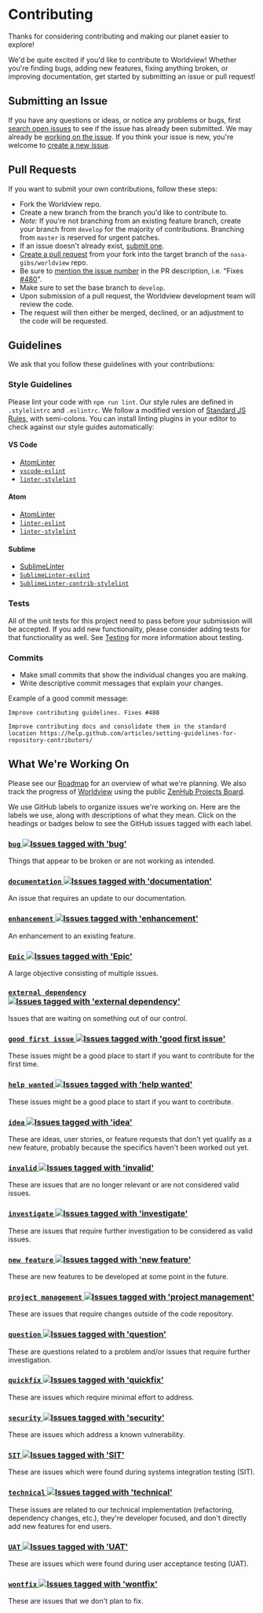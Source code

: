 # Contributing

Thanks for considering contributing and making our planet easier to explore!

We'd be quite excited if you'd like to contribute to Worldview! Whether you're
finding bugs, adding new features, fixing anything broken, or improving
documentation, get started by submitting an issue or pull request!

## Submitting an Issue

If you have any questions or ideas, or notice any problems or bugs, first
[search open issues](https://github.com/nasa-gibs/worldview/issues) to see if
the issue has already been submitted. We may already be
[working on the issue](#what-were-working-on). If you think your issue is new,
you're welcome to [create a new issue](https://github.com/nasa-gibs/worldview/issues/new).

## Pull Requests

If you want to submit your own contributions, follow these steps:

* Fork the Worldview repo.
* Create a new branch from the branch you'd like to contribute to.
* *Note:* If you're not branching from an existing feature branch, create your branch from `develop` for the majority of contributions. Branching from `master` is reserved for urgent patches.
* If an issue doesn't already exist, [submit one](#submitting-an-issue).
* [Create a pull request](https://help.github.com/articles/creating-a-pull-request/) from your fork into the target branch of the `nasa-gibs/worldview` repo.
* Be sure to [mention the issue number](https://help.github.com/articles/closing-issues-using-keywords/) in the PR description, i.e. "Fixes [#480](https://github.com/nasa-gibs/worldview/issues/480)".
* Make sure to set the base branch to `develop`.
* Upon submission of a pull request, the Worldview development team will review the code.
* The request will then either be merged, declined, or an adjustment to the code will be requested.

## Guidelines

We ask that you follow these guidelines with your contributions:

### Style Guidelines

Please lint your code with `npm run lint`. Our style rules are defined in
`.stylelintrc` and `.eslintrc`. We follow a modified version of
[Standard JS Rules](https://github.com/standard/standard#the-rules), with
semi-colons. You can install linting plugins in your editor to check against
our style guides automatically:

#### VS Code

* [AtomLinter](https://code.visualstudio.com/)
* [`vscode-eslint`](https://github.com/microsoft/vscode-eslint)
* [`linter-stylelint`](https://github.com/stylelint/vscode-stylelint)

#### Atom

* [AtomLinter](https://atomlinter.github.io/)
* [`linter-eslint`](https://atom.io/packages/linter-eslint)
* [`linter-stylelint`](https://atom.io/packages/linter-stylelint)

#### Sublime

* [SublimeLinter](http://www.sublimelinter.com/en/latest/)
* [`SublimeLinter-eslint`](https://github.com/roadhump/SublimeLinter-eslint)
* [`SublimeLinter-contrib-stylelint`](https://github.com/kungfusheep/SublimeLinter-contrib-stylelint)

### Tests

All of the unit tests for this project need to pass before your submission will
be accepted. If you add new functionality, please consider adding tests for that
functionality as well. See [Testing](doc/testing.md) for more information about
testing.

### Commits

* Make small commits that show the individual changes you are making.
* Write descriptive commit messages that explain your changes.

Example of a good commit message:

```
Improve contributing guidelines. Fixes #480

Improve contributing docs and consolidate them in the standard location https://help.github.com/articles/setting-guidelines-for-repository-contributors/
```

## What We're Working On

Please see our [Roadmap](https://github.com/nasa-gibs/worldview/projects/7) for
an overview of what we're planning. We also track the progress of [Worldview](https://github.com/nasa-gibs/worldview)
using the public [ZenHub Projects Board](https://app.zenhub.com/workspaces/worldview-591b38dffb1c761edb0bc54a/board).

We use GitHub labels to organize issues we're working on. Here are the labels
we use, along with descriptions of what they mean. Click on the headings or badges below to see the GitHub issues tagged with each label.

### [`bug` ![Issues tagged with 'bug'](https://img.shields.io/github/issues-raw/nasa-gibs/worldview/bug.svg)](https://github.com/nasa-gibs/worldview/issues?q=is%3Aopen+is%3Aissue+label%3Abug)

Things that appear to be broken or are not working as intended.

### [`documentation` ![Issues tagged with 'documentation' ](https://img.shields.io/github/issues-raw/nasa-gibs/worldview/documentation.svg)](https://github.com/nasa-gibs/worldview/issues?q=is%3Aopen+is%3Aissue+label%3Adocumentation)

An issue that requires an update to our documentation.

### [`enhancement` ![Issues tagged with 'enhancement' ](https://img.shields.io/github/issues-raw/nasa-gibs/worldview/enhancement.svg)](https://github.com/nasa-gibs/worldview/issues?q=is%3Aopen+is%3Aissue+label%3Aenhancement)

An enhancement to an existing feature.

### [`Epic` ![Issues tagged with 'Epic' ](https://img.shields.io/github/issues-raw/nasa-gibs/worldview/Epic.svg)](https://github.com/nasa-gibs/worldview/issues?q=is%3Aopen+is%3Aissue+label%3AEpic)

A large objective consisting of multiple issues.

### [`external dependency` ![Issues tagged with 'external dependency'](https://img.shields.io/github/issues-raw/nasa-gibs/worldview/external%20dependency.svg)](https://github.com/nasa-gibs/worldview/issues?q=is%3Aopen%20is%3Aissue%20label%3A%22external%20dependency%22)

Issues that are waiting on something out of our control.

### [`good first issue` ![Issues tagged with 'good first issue'](https://img.shields.io/github/issues-raw/nasa-gibs/worldview/good%20first%20issue.svg)](https://github.com/nasa-gibs/worldview/issues?q=is%3Aopen+is%3Aissue+label%3A%22good%20first%20issue%22)

These issues might be a good place to start if you want to contribute for the first time.

### [`help wanted` ![Issues tagged with 'help wanted'](https://img.shields.io/github/issues-raw/nasa-gibs/worldview/help%20wanted.svg)](https://github.com/nasa-gibs/worldview/issues?q=is%3Aopen+is%3Aissue+label%3A%22help%20wanted%22)

These issues might be a good place to start if you want to contribute.

### [`idea` ![Issues tagged with 'idea'](https://img.shields.io/github/issues-raw/nasa-gibs/worldview/idea.svg)](https://github.com/nasa-gibs/worldview/issues?q=is%3Aopen+is%3Aissue+label%3Aidea)

These are ideas, user stories, or feature requests that don't yet qualify as a new feature, probably because the specifics haven't been worked out yet.

### [`invalid` ![Issues tagged with 'invalid'](https://img.shields.io/github/issues-raw/nasa-gibs/worldview/invalid.svg)](https://github.com/nasa-gibs/worldview/issues?q=is%3Aopen+is%3Aissue+label%3Ainvalid)

These are issues that are no longer relevant or are not considered valid issues.

### [`investigate` ![Issues tagged with 'investigate'](https://img.shields.io/github/issues-raw/nasa-gibs/worldview/investigate.svg)](https://github.com/nasa-gibs/worldview/issues?q=is%3Aopen+is%3Aissue+label%3Ainvestigate)

These are issues that require further investigation to be considered as valid issues.

### [`new feature` ![Issues tagged with 'new feature'](https://img.shields.io/github/issues-raw/nasa-gibs/worldview/new%20feature.svg)](https://github.com/nasa-gibs/worldview/issues?q=is%3Aopen+is%3Aissue+label%3A%22new%20feature%22)

These are new features to be developed at some point in the future.

### [`project management` ![Issues tagged with 'project management'](https://img.shields.io/github/issues-raw/nasa-gibs/worldview/project%20management.svg)](https://github.com/nasa-gibs/worldview/issues?q=is%3Aopen+is%3Aissue+label%3A%22project%20management%22)

These are issues that require changes outside of the code repository.

### [`question` ![Issues tagged with 'question'](https://img.shields.io/github/issues-raw/nasa-gibs/worldview/question.svg)](https://github.com/nasa-gibs/worldview/issues?q=is%3Aopen+is%3Aissue+label%3Aquestion)

These are questions related to a problem and/or issues that require further investigation.

### [`quickfix` ![Issues tagged with 'quickfix'](https://img.shields.io/github/issues-raw/nasa-gibs/worldview/quickfix.svg)](https://github.com/nasa-gibs/worldview/issues?q=is%3Aopen+is%3Aissue+label%3Aquickfix)

These are issues which require minimal effort to address.

### [`security` ![Issues tagged with 'security'](https://img.shields.io/github/issues-raw/nasa-gibs/worldview/security.svg)](https://github.com/nasa-gibs/worldview/issues?q=is%3Aopen+is%3Aissue+label%3Asecurity)

These are issues which address a known vulnerability.

### [`SIT` ![Issues tagged with 'SIT'](https://img.shields.io/github/issues-raw/nasa-gibs/worldview/SIT.svg)](https://github.com/nasa-gibs/worldview/issues?q=is%3Aopen+is%3Aissue+label%3ASIT)

These are issues which were found during systems integration testing (SIT).

### [`technical` ![Issues tagged with 'technical'](https://img.shields.io/github/issues-raw/nasa-gibs/worldview/technical.svg)](https://github.com/nasa-gibs/worldview/issues?q=is%3Aopen+is%3Aissue+label%3Atechnical)

These issues are related to our technical implementation (refactoring, dependency changes, etc.), they're developer focused, and don't directly add new features for end users.

### [`UAT` ![Issues tagged with 'UAT'](https://img.shields.io/github/issues-raw/nasa-gibs/worldview/UAT.svg)](https://github.com/nasa-gibs/worldview/issues?q=is%3Aopen+is%3Aissue+label%3AUAT)

These are issues which were found during user acceptance testing (UAT).

### [`wontfix` ![Issues tagged with 'wontfix'](https://img.shields.io/github/issues-raw/nasa-gibs/worldview/wontfix.svg)](https://github.com/nasa-gibs/worldview/issues?q=is%3Aopen+is%3Aissue+label%3Awontfix)

These are issues that we don't plan to fix.
